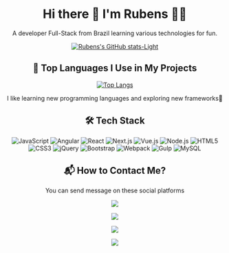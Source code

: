 <div align= "center">

<h1>Hi there 👋 I'm Rubens 👨‍💻</h1>
<p>A developer Full-Stack from Brazil learning various technologies for fun.</p>

[![Rubens's GitHub stats-Light](https://github-readme-stats.vercel.app/api?username=rubensgolfett&show_icons=true&theme=light-mode-only)](https://github.com/rubensgolfett/)

<h2>📌 Top Languages I Use in My Projects</h2>

[![Top Langs](https://github-readme-stats.vercel.app/api/top-langs/?username=rubensgolfett)](https://github.com/rubensgolfett/)

<p>I like learning new programming languages and exploring new frameworks🔎</p>

<h2>🛠️ Tech Stack</h2>

![JavaScript](https://img.shields.io/badge/JavaScript-F7DF1E?style=for-the-badge&logo=javascript&logoColor=black)
![Angular](https://img.shields.io/badge/Angular-DD0031?style=for-the-badge&logo=angular&logoColor=white)
![React](https://img.shields.io/badge/React-20232A?style=for-the-badge&logo=react&logoColor=61DAFB)
![Next.js](https://img.shields.io/badge/Next.js-000000?style=for-the-badge&logo=nextdotjs&logoColor=white)
![Vue.js](https://img.shields.io/badge/Vue.js-35495E?style=for-the-badge&logo=vuedotjs&logoColor=4FC08D)
![Node.js](https://img.shields.io/badge/Node.js-339933?style=for-the-badge&logo=nodedotjs&logoColor=white)
![HTML5](https://img.shields.io/badge/HTML5-E34F26?style=for-the-badge&logo=html5&logoColor=white)
![CSS3](https://img.shields.io/badge/CSS3-1572B6?style=for-the-badge&logo=css3&logoColor=white)
![jQuery](https://img.shields.io/badge/jQuery-0769AD?style=for-the-badge&logo=jquery&logoColor=white)
![Bootstrap](https://img.shields.io/badge/Bootstrap-7952B3?style=for-the-badge&logo=bootstrap&logoColor=white)
![Webpack](https://img.shields.io/badge/Webpack-8DD6F9?style=for-the-badge&logo=webpack&logoColor=black)
![Gulp](https://img.shields.io/badge/Gulp-CF4647?style=for-the-badge&logo=gulp&logoColor=white)
![MySQL](https://img.shields.io/badge/MySQL-4479A1?style=for-the-badge&logo=mysql&logoColor=white)

<h2>📬 How to Contact Me?</h2>
<p>You can send message on these social platforms</p>

  <a href="https://api.whatsapp.com/send?phone=54999763912&text=Hello Rubens" target="_blank"><img src="https://img.shields.io/badge/-Whatsapp-%D148365?style=for-the-badge&logo=Whatsapp&logoColor=white" target="_blank"></a>

  <a href="https://www.linkedin.com/in/rubens-golfett/?locale=en_US" target="_blank"><img src="https://img.shields.io/badge/-LinkedIn-%230077B5?style=for-the-badge&logo=linkedin&logoColor=white" target="_blank"></a>

  <a href = "contatorubens000@gmail.com"><img src="https://img.shields.io/badge/Gmail-D14836?style=for-the-badge&logo=gmail&logoColor=white"></a>

  <a href="https://www.instagram.com/rubens.golfet/" target="_blank"><img src="https://img.shields.io/badge/-Instagram-%23E4405F?style=for-the-badge&logo=instagram&logoColor=white" target="_blank"></a>

</div>